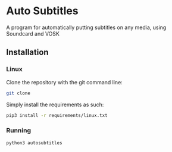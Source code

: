 # Auto Subtitles
A program for automatically putting subtitles on any media, using Soundcard and VOSK

## Installation
### Linux
Clone the repository with the git command line:
```sh
git clone 
```
Simply install the requirements as such:
```sh
pip3 install -r requirements/linux.txt
```

### Running
```sh
python3 autosubtitles
```
</details>
